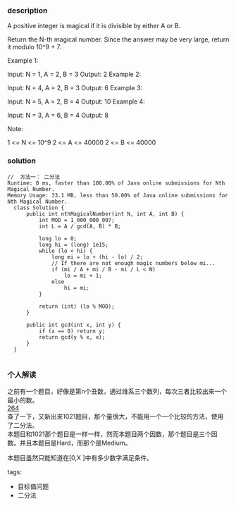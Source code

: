 ### description    
  A positive integer is magical if it is divisible by either A or B.
  
  Return the N-th magical number.  Since the answer may be very large, return it modulo 10^9 + 7.
  
   
  
  Example 1:
  
  Input: N = 1, A = 2, B = 3
  Output: 2
  Example 2:
  
  Input: N = 4, A = 2, B = 3
  Output: 6
  Example 3:
  
  Input: N = 5, A = 2, B = 4
  Output: 10
  Example 4:
  
  Input: N = 3, A = 6, B = 4
  Output: 8
   
  
  Note:
  
  1 <= N <= 10^9
  2 <= A <= 40000
  2 <= B <= 40000
     
### solution    
```    
//  方法一： 二分法  
Runtime: 0 ms, faster than 100.00% of Java online submissions for Nth Magical Number.
Memory Usage: 33.1 MB, less than 50.00% of Java online submissions for Nth Magical Number.
  class Solution {  
      public int nthMagicalNumber(int N, int A, int B) {  
          int MOD = 1_000_000_007;  
          int L = A / gcd(A, B) * B;  
    
          long lo = 0;  
          long hi = (long) 1e15;  
          while (lo < hi) {  
              long mi = lo + (hi - lo) / 2;  
              // If there are not enough magic numbers below mi...  
              if (mi / A + mi / B - mi / L < N)  
                  lo = mi + 1;  
              else  
                  hi = mi;  
          }  
    
          return (int) (lo % MOD);  
      }  
    
      public int gcd(int x, int y) {  
          if (x == 0) return y;  
          return gcd(y % x, x);  
      }  
  }  
     
```    
    
### 个人解读    
  之前有一个题目，好像是第n个丑数，通过维系三个数列，每次三者比较出来一个最小的数。  
  [264](264_Ugly%20Number%20II(Medium).md)  
  查了一下，又新出来1021题目，那个量很大，不能用一个一个比较的方法，使用了二分法。  
  本题目和1021那个题目是一样一样，然而本题目两个因数，那个题目是三个因数。并且本题目是Hard，而那个是Medium。  
    
  本题目虽然只能知道在[0,X ]中有多少数字满足条件。  
    
tags:    
  -  目标值问题  
  -  二分法  
